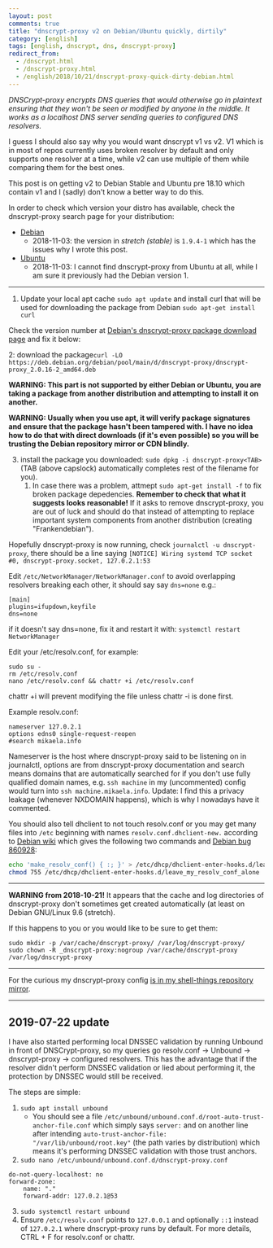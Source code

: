```yaml
---
layout: post
comments: true
title: "dnscrypt-proxy v2 on Debian/Ubuntu quickly, dirtily"
category: [english]
tags: [english, dnscrypt, dns, dnscrypt-proxy]
redirect_from:
  - /dnscrypt.html
  - /dnscrypt-proxy.html
  - /english/2018/10/21/dnscrypt-proxy-quick-dirty-debian.html
---
```


_DNSCrypt-proxy encrypts DNS queries that would otherwise go in plaintext
ensuring that they won't be seen or modified by anyone in the middle. It
works as a localhost DNS server sending queries to configured DNS
resolvers._

I guess I should also say why you would want dnscrypt v1 vs v2. V1 which
is in most of repos currently uses broken resolver by default and only
supports one resolver at a time, while v2 can use multiple of them while
comparing them for the best ones.

This post is on getting v2 to Debian Stable and Ubuntu pre 18.10 which
contain v1 and I (sadly) don't know a better way to do this.

In order to check which version your distro has available, check the
dnscrypt-proxy search page for your distribution:

- [Debian](https://packages.debian.org/dnscrypt-proxy)
  - 2018-11-03: the version in _stretch (stable)_ is `1.9.4-1` which has
    the issues why I wrote this post.
- [Ubuntu](https://packages.ubuntu.com/dnscrypt-proxy)
  - 2018-11-03: I cannot find dnscrypt-proxy from Ubuntu at all, while I
    am sure it previously had the Debian version 1.

---

1. Update your local apt cache `sudo apt update` and install curl that will
   be used for downloading the package from Debian `sudo apt-get install curl`

Check the version number at [Debian's dnscrypt-proxy package download page](https://packages.debian.org/sid/amd64/dnscrypt-proxy/download) and fix it
below:

2: download the package`curl -LO https://deb.debian.org/debian/pool/main/d/dnscrypt-proxy/dnscrypt-proxy_2.0.16-2_amd64.deb`

**WARNING: This part is not supported by either Debian or Ubuntu, you are
taking a package from another distribution and attempting to install it
on another.**

**WARNING: Usually when you use apt, it will verify package signatures and
ensure that the package hasn't been tampered with. I have no idea how to
do that with direct downloads (if it's even possible) so you will be
trusting the Debian repository mirror or CDN blindly.**

3. install the package you downloaded: `sudo dpkg -i dnscrypt-proxy<TAB>`
   (TAB (above capslock) automatically completes rest of the filename for
   you).
   1. In case there was a problem, attmept `sudo apt-get install -f` to fix
      broken package depedencies. **Remember to check that what it suggests
      looks reasonable!** If it asks to remove dnscrypt-proxy, you are out
      of luck and should do that instead of attempting to replace important
      system components from another distribution (creating
      "Frankendebian").

Hopefully dnscrypt-proxy is now running, check
`journalctl -u dnscrypt-proxy`, there should be a line saying
`[NOTICE] Wiring systemd TCP socket #0, dnscrypt-proxy.socket, 127.0.2.1:53`

Edit `/etc/NetworkManager/NetworkManager.conf` to avoid overlapping
resolvers breaking each other, it should say say `dns=none`
e.g.:

```
[main]
plugins=ifupdown,keyfile
dns=none
```

if it doesn't say dns=none, fix it and restart it with:
`systemctl restart NetworkManager`

Edit your /etc/resolv.conf, for example:

```
sudo su -
rm /etc/resolv.conf
nano /etc/resolv.conf && chattr +i /etc/resolv.conf
```

chattr +i will prevent modifying the file unless chattr -i is done first.

Example resolv.conf:

```
nameserver 127.0.2.1
options edns0 single-request-reopen
#search mikaela.info
```

Nameserver is the host where dnscrypt-proxy said to be listening on in
journalctl, options are from dnscrypt-proxy documentation and search means
domains that are automatically searched for if you don't use fully
qualified domain names, e.g. `ssh machine` in my (uncommented) config
would turn into `ssh machine.mikaela.info`. Update: I find this a privacy
leakage (whenever NXDOMAIN happens), which is why I nowadays have it commented.

You should also tell dhclient to not touch resolv.conf or you may get many
files into `/etc` beginning with names `resolv.conf.dhclient-new.`
according to
[Debian wiki](https://wiki.debian.org/resolv.conf#Stop_dhclient_from_modifying_.2Fetc.2Fresolv.conf) which gives the following two commands and
[Debian bug 860928](https://bugs.debian.org/cgi-bin/bugreport.cgi?bug=860928):

```bash
echo 'make_resolv_conf() { :; }' > /etc/dhcp/dhclient-enter-hooks.d/leave_my_resolv_conf_alone
chmod 755 /etc/dhcp/dhclient-enter-hooks.d/leave_my_resolv_conf_alone
```

---

**WARNING from 2018-10-21!** It appears that the cache and log directories
of dnscrypt-proxy don't sometimes get created automatically (at least on
Debian GNU/Linux 9.6 (stretch).

If this happens to you or you would like to be sure to get them:

```
sudo mkdir -p /var/cache/dnscrypt-proxy/ /var/log/dnscrypt-proxy/
sudo chown -R _dnscrypt-proxy:nogroup /var/cache/dnscrypt-proxy /var/log/dnscrypt-proxy
```

---

For the curious my dnscrypt-proxy config [is in my shell-things repository](https://github.com/Mikaela/shell-things/tree/master/etc/dnscrypt-proxy) [mirror](https://gitea.blesmrt.net/mikaela/shell-things/src/branch/master/etc/dnscrypt-proxy).

---

## 2019-07-22 update

I have also started performing local DNSSEC validation by running Unbound
in front of DNSCrypt-proxy, so my queries go resolv.conf -> Unbound ->
dnscrypt-proxy -> configured resolvers. This has the advantage that if the
resolver didn't perform DNSSEC validation or lied about performing it, the
protection by DNSSEC would still be received.

The steps are simple:

1. `sudo apt install unbound`
   - You should see a file `/etc/unbound/unbound.conf.d/root-auto-trust-anchor-file.conf`
     which simply says `server:` and on another line after intending
     `auto-trust-anchor-file: "/var/lib/unbound/root.key"` (the path varies
     by distribution) which means it's performing DNSSEC validation with
     those trust anchors.
2. `sudo nano /etc/unbound/unbound.conf.d/dnscrypt-proxy.conf`

```
do-not-query-localhost: no
forward-zone:
    name: "."
    forward-addr: 127.0.2.1@53
```

3. `sudo systemctl restart unbound`
4. Ensure `/etc/resolv.conf` points to `127.0.0.1` and optionally `::1`
   instead of `127.0.2.1` where dnscrypt-proxy runs by default. For more
   details, CTRL + F for resolv.conf or chattr.
